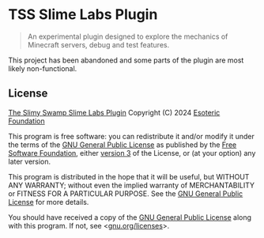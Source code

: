 # TSS Slime Labs Plugin

> An experimental plugin designed to explore the mechanics of Minecraft servers, debug and test features.

This project has been abandoned and some parts of the plugin are most likely non-functional.

## License

[The Slimy Swamp Slime Labs Plugin](https://github.com/TheSlimySwamp/slime-labs-plugin) Copyright (C) 2024 [Esoteric Foundation](https://esoteric.foundation)

This program is free software: you can redistribute it and/or modify it under the terms of the [GNU General Public License](./LICENSE) as published by the [Free Software Foundation](https://www.fsf.org/), either [version 3](./LICENSE) of the License, or (at your option) any later version.

This program is distributed in the hope that it will be useful, but WITHOUT ANY WARRANTY; without even the implied warranty of MERCHANTABILITY or FITNESS FOR A PARTICULAR PURPOSE. See the [GNU General Public License](./LICENSE) for more details.

You should have received a copy of the [GNU General Public License](./LICENSE) along with this program. If not, see <[gnu.org/licenses](https://www.gnu.org/licenses/)>.
